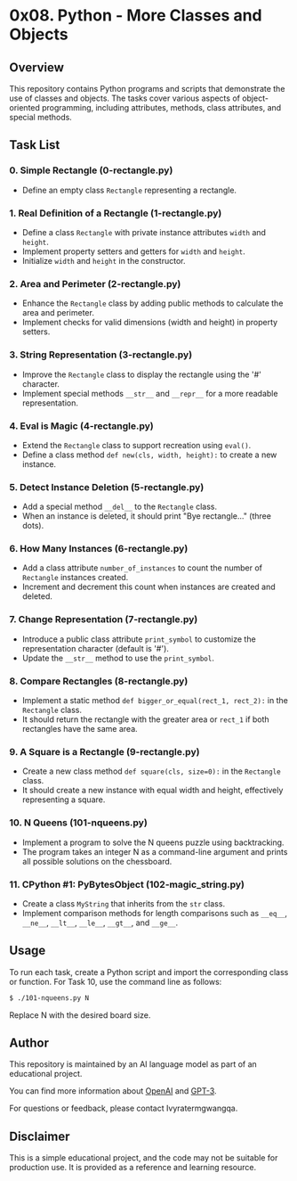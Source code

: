 # 0x08. Python - More Classes and Objects

## Overview

This repository contains Python programs and scripts that demonstrate the use of classes and objects. The tasks cover various aspects of object-oriented programming, including attributes, methods, class attributes, and special methods.

## Task List

### 0. Simple Rectangle (0-rectangle.py)
- Define an empty class `Rectangle` representing a rectangle.

### 1. Real Definition of a Rectangle (1-rectangle.py)
- Define a class `Rectangle` with private instance attributes `width` and `height`.
- Implement property setters and getters for `width` and `height`.
- Initialize `width` and `height` in the constructor.

### 2. Area and Perimeter (2-rectangle.py)
- Enhance the `Rectangle` class by adding public methods to calculate the area and perimeter.
- Implement checks for valid dimensions (width and height) in property setters.

### 3. String Representation (3-rectangle.py)
- Improve the `Rectangle` class to display the rectangle using the '#' character.
- Implement special methods `__str__` and `__repr__` for a more readable representation.

### 4. Eval is Magic (4-rectangle.py)
- Extend the `Rectangle` class to support recreation using `eval()`.
- Define a class method `def new(cls, width, height):` to create a new instance.

### 5. Detect Instance Deletion (5-rectangle.py)
- Add a special method `__del__` to the `Rectangle` class.
- When an instance is deleted, it should print "Bye rectangle..." (three dots).

### 6. How Many Instances (6-rectangle.py)
- Add a class attribute `number_of_instances` to count the number of `Rectangle` instances created.
- Increment and decrement this count when instances are created and deleted.

### 7. Change Representation (7-rectangle.py)
- Introduce a public class attribute `print_symbol` to customize the representation character (default is '#').
- Update the `__str__` method to use the `print_symbol`.

### 8. Compare Rectangles (8-rectangle.py)
- Implement a static method `def bigger_or_equal(rect_1, rect_2):` in the `Rectangle` class.
- It should return the rectangle with the greater area or `rect_1` if both rectangles have the same area.

### 9. A Square is a Rectangle (9-rectangle.py)
- Create a new class method `def square(cls, size=0):` in the `Rectangle` class.
- It should create a new instance with equal width and height, effectively representing a square.

### 10. N Queens (101-nqueens.py)
- Implement a program to solve the N queens puzzle using backtracking.
- The program takes an integer N as a command-line argument and prints all possible solutions on the chessboard.

### 11. CPython #1: PyBytesObject (102-magic_string.py)
- Create a class `MyString` that inherits from the `str` class.
- Implement comparison methods for length comparisons such as `__eq__`, `__ne__`, `__lt__`, `__le__`, `__gt__`, and `__ge__`.

## Usage

To run each task, create a Python script and import the corresponding class or function. For Task 10, use the command line as follows:

```bash
$ ./101-nqueens.py N
```

Replace N with the desired board size.

## Author

This repository is maintained by an AI language model as part of an educational project.

You can find more information about [OpenAI](https://openai.com) and [GPT-3](https://openai.com/gpt-3/).

For questions or feedback, please contact Ivyratermgwangqa.

## Disclaimer

This is a simple educational project, and the code may not be suitable for production use. It is provided as a reference and learning resource.
